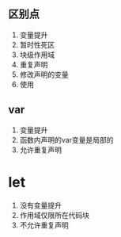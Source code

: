 <!--
 * @Descripttion: 文件描述
 * @version: 1.0
 * @Author: 谭义洋
 * @Date: 2022-02-22 11:20:17
 * @LastEditors: 谭义洋
 * @LastEditTime: 2022-02-22 13:49:45
-->
## 区别点
1. 变量提升
2. 暂时性死区
3. 块级作用域
4. 重复声明
5. 修改声明的变量
6. 使用

## var
1. 变量提升
2. 函数内声明的var变量是局部的
3. 允许重复声明

# let
1. 没有变量提升
2. 作用域仅限所在代码块
3. 不允许重复声明